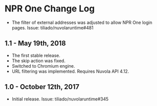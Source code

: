 NPR One Change Log
======================

  * The filter of external addresses was adjusted to allow NPR One login pages. Issue: tiliado/nuvolaruntime#481

1.1 - May 19th, 2018
--------------------

  * The first stable release.
  * The skip action was fixed.
  * Switched to Chromium engine.
  * URL filtering was implemented. Requires Nuvola API 4.12.

1.0 - October 12th, 2017
------------------------

  * Initial release. Issue: tiliado/nuvolaruntime#345
